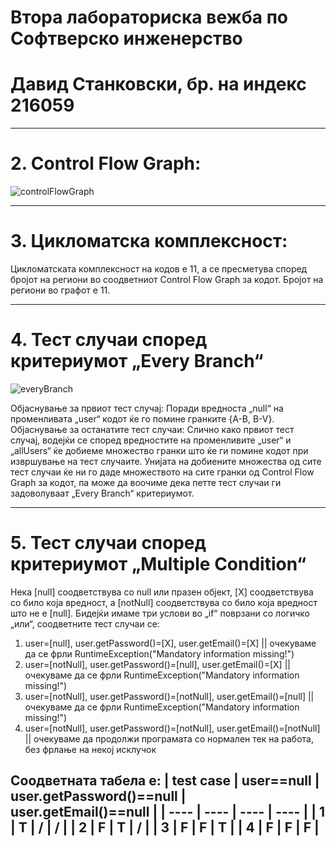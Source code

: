 # Втора лабораториска вежба по Софтверско инженерство
# Давид Станковски, бр. на индекс 216059

---
# 2. Control Flow Graph:
![controlFlowGraph](https://github.com/itsDavid8/SI_2023_lab2_216059/assets/127624161/313a795c-d6a1-401a-8665-eacbf125e8d1)

---
# 3. Цикломатска комплексност:
Цикломатската комплексност на кодов е 11, а се пресметува според бројот на региони во соодветниот Control Flow Graph за кодот. Бројот на региони во графот е 11.

---
# 4. Тест случаи според критериумот „Every Branch“
![everyBranch](https://github.com/itsDavid8/SI_2023_lab2_216059/assets/127624161/daba439c-409a-4452-b901-74a1517a338c)

Објаснување за првиот тест случај:
Поради вредноста „null“ на променливата „user“ кодот ќе го помине гранките {A-B, B-V}.
Објаснување за останатите тест случаи:
Слично како првиот тест случај, водејќи се според вредностите на променливите „user“ и „allUsers“ ќе добиеме множество гранки што ќе ги помине кодот при извршување на тест случаите. Унијата на добиените множества од сите тест случаи ќе ни го даде множеството на сите гранки од Control Flow Graph за кодот, па може да воочиме дека петте тест случаи ги задоволуваат „Every Branch“ критериумот.

---
# 5. Тест случаи според критериумот „Multiple Condition“
Нека [null] соодветствува со null или празен објект, [X] соодветствува со било која вредност, а [notNull] соодветствува со било која вредност што не е [null]. Бидејќи имаме три услови во „if“ поврзани со логичко „или“, соодветните тест случаи се:
1. user=[null],   user.getPassword()=[X],   user.getEmail()=[X]   ||  очекуваме да се фрли RuntimeException("Mandatory information missing!")
2. user=[notNull],    user.getPassword()=[null], 	user.getEmail()=[X]   ||  очекуваме да се фрли RuntimeException("Mandatory information missing!")
3. user=[notNull],		user.getPassword()=[notNull],	user.getEmail()=[null]   ||  очекуваме да се фрли RuntimeException("Mandatory information missing!")
4. user=[notNull],		user.getPassword()=[notNull],	user.getEmail()=[notNull]   ||  очекуваме да продолжи програмата со нормален тек на работа, без фрлање на некој исклучок

Соодветната табела е:
| test case | user==null | user.getPassword()==null | user.getEmail()==null |
| ---- | ---- | ---- | ---- |
| 1 | T | / | / |
| 2 | F | T | / |
| 3 | F | F | T |
| 4 | F | F | F |
---
